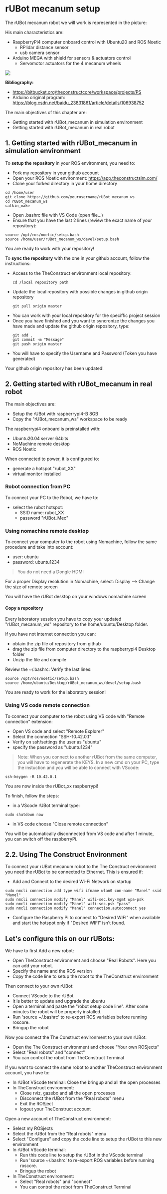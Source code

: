 # **rUBot mecanum setup**

The rUBot mecanum robot we will work is represented in the picture:

His main characteristics are: 

- RaspberryPi4 computer onboard control with Ubuntu20 and ROS Noetic
  - RPlidar distance sensor
  - usb camera sensor
- Arduino MEGA with shield for sensors & actuators control
  - Servomotor actuators for the 4 mecanum wheels
  
![](./Images/01_Setup/1_osoyoo.png)


**Bibliography:**
- https://bitbucket.org/theconstructcore/workspace/projects/PS
- Arduino original program: https://blog.csdn.net/baidu_23831861/article/details/106938752

The main objectives of this chapter are:

- Getting started with rUBot_mecanum in simulation environment
- Getting started with rUBot_mecanum in real robot

## **1. Getting started with rUBot_mecanum in simulation environment**

To **setup the repository** in your ROS environment, you need to:
- Fork my repository in your github account
- Open your ROS Noetic environment: https://app.theconstructsim.com/
- Clone your forked directory in your home directory
```shell
cd /home/user
git clone https://github.com/yourusername/rUBot_mecanum_ws
cd rUBot_mecanum_ws
catkin_make
```
- Open .bashrc file with VS Code (open file...)
- Ensure that you have the last 2 lines (review the exact name of your repository):
```shell
source /opt/ros/noetic/setup.bash
source /home/user/rUBot_mecanum_ws/devel/setup.bash
```
You are ready to work with your repository!

To **sync the repository** with the one in your github account, follow the instructions:
- Access to the TheConstruct environment local repository:
  ````shell
  cd /local repository path
  ````
- Update the local repository with possible changes in github origin repository
  ````shell
  git pull origin master
  ````
- You can work with your local repository for the speciffic project session
- Once you have finished and you want to syncronize the changes you have made and update the github origin repository, type:
  ````shell
  git add .
  git commit -m "Message"
  git push origin master
  ````
- You will have to specify the Username and Password (Token you have generated)

Your github origin repository has been updated!

## **2. Getting started with rUBot_mecanum in real robot**

The main objectives are:

- Setup the rUBot with raspberrypi4-B 8GB
- Copy the "rUBot_mecanum_ws" workspace to be ready

The raspberrypi4 onboard is preinstalled with:
- Ubuntu20.04 server 64bits
- NoMachine remote desktop
- ROS Noetic

When connected to power, it is configured to:
- generate a hotspot "rubot_XX"
- virtual monitor installed

### **Robot connection from PC**

To connect your PC to the Robot, we have to:
- select the rubot hotspot:
    - SSID name: rubot_XX 
    - password "rUBot_Mec"


### **Using nomachine remote desktop**
To connect your computer to the robot using Nomachine, follow the same procedure and take into account:

- user: ubuntu
- password: ubuntu1234

>You do not need a Dongle HDMI

For a proper Display resolution in Nomachine, select: Display --> Change the size of remote screen

You will have the rUBot desktop on your windows nomachine screen


#### **Copy a repository**

Every laboratory session you have to copy your updated "rUBot_mecanum_ws" repository to the home/ubuntu/Desktop folder.

If you have not internet connection you can:
- obtain the zip file of repository from github 
- drag the zip file from computer directory to the raspberrypi4 Desktop folder
- Unzip the file and compile

Review the ~/.bashrc: Verify the last lines:
```shell
source /opt/ros/noetic/setup.bash
source /home/ubuntu/Desktop/rUBot_mecanum_ws/devel/setup.bash
```

You are ready to work for the laboratory session!

### **Using VS code remote connection**
To connect your computer to the robot using VS code with "Remote connection" extension:
- Open VS code and select "Remote Explorer"
- Select the connection "SSH-10.42.0.1"
- Verify on ssh/settings the user as "ubuntu"
- specify the password as "ubuntu1234"

>Note: When you connect to another rUBot from the same computer, you will have to regenerate the KEYS. In a new cmd on your PC, type the instuction and you will be able to connect with VScode:
````shell
ssh-keygen -R 10.42.0.1
````

You are now inside the rUBot_xx raspberrypi!

To finish, follow the steps:
- in a VScode rUBot terminal type:
````shell
sudo shutdown now
````
- in VS code choose "Close remote connection"

You will be automatically disconnected from VS code and after 1 minute, you can switch off the raspberryPi.

## **2.2. Using The Construct Environment**

To connect your rUBot mecanum robot to the The Construct environment you need the rUBot to be connected to Ethernet. This is ensured if:
- Add and Connect to the desired Wi-Fi Network on startup
````shell
sudo nmcli connection add type wifi ifname wlan0 con-name "Manel" ssid "Manel"
sudo nmcli connection modify "Manel" wifi-sec.key-mgmt wpa-psk
sudo nmcli connection modify "Manel" wifi-sec.psk "pass"
sudo nmcli connection modify "Manel" connection.autoconnect yes
````
- Configure the Raspberry Pi to connect to "Desired WIFI" when available and start the hotspot only if "Desired WIFI" isn’t found.

Let's configure this on our rUBots:
- 

We have to first Add a new robot:
- Open TheConstruct environment and choose "Real Robots". Here you can add your robot.
- Specify the name and the ROS version
- Copy the code line to setup the robot to the TheConstruct environment

Then connect to your own rUBot:
- Connect VScode to the rUBot
- It is better to update and upgrade the ubuntu
- Open a terminal and paste the "robot setup code line". After some minutes the robot will be properly installed.
- Run 'source ~/.bashrc' to re-export ROS variables before running roscore.
- Bringup the robot

Now you connect the The Construct environment to your own rUBot:
- Open the The Construct environment and choose "Your own ROSjects"
- Select "Real robots" and "connect"
- You can control the robot from TheConstruct Terminal

If you want to connect the same robot to another TheConstruct environment account, you have to:
- In rUBot VScode terminal: Close the bringup and all the open processes
- In TheConstruct environment: 
  - Close rviz, gazebo and all the open processes 
  - Disconnect the rUBot from the "Real robots" menu
  - Exit the ROSject
  - logout your TheConstruct account

Open a new account of TheConstruct environment:
- Select my ROSjects
- Select the rUBot from the "Real robots" menu
- Select "Configure" and copy the code line to setup the rUBot to this new environment
- In rUBot VScode terminal:
  - Run this code line to setup the rUBot in the VScode terminal
  - Run 'source ~/.bashrc' to re-export ROS variables before running roscore.
  - Bringup the robot
- In TheConstruct environment:
  - Select "Real robots" and "connect"
  - You can control the robot from TheConstruct Terminal